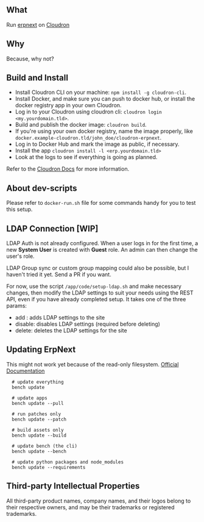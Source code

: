 ## What

Run [erpnext](https://www.erpnext.com/) on [Cloudron](https://cloudron.io)

## Why

Because, why not?

## Build and Install

- Install Cloudron CLI on your machine: `npm install -g cloudron-cli`.
- Install Docker, and make sure you can push to docker hub, or install the docker registry app in your own Cloudron.
- Log in to your Cloudron using cloudron cli: `cloudron login <my.yourdomain.tld>`.
- Build and publish the docker image: `cloudron build`.
- If you're using your own docker registry, name the image properly,
  like `docker.example-cloudron.tld/john_doe/cloudron-erpnext`.
- Log in to Docker Hub and mark the image as public, if necessary.
- Install the app `cloudron install -l <erp.yourdomain.tld>`
- Look at the logs to see if everything is going as planned.

Refer to the [Cloudron Docs](https://docs.cloudron.io/packaging/cli) for more information.

## About dev-scripts

Please refer to `docker-run.sh` file for some commands handy for you to test this setup.

## LDAP Connection [WIP]

LDAP Auth is not already configured. When a user logs in for the first time, a new **System User** is created with **Guest**
role. An admin can then change the user's role.

LDAP Group sync or custom group mapping could also be possible, but I haven't tried it yet. Send a PR if you want.

For now, use the script `/app/code/setup-ldap.sh` and make necessary changes, then modify the LDAP settings to
suit your needs using the REST API, even if you have already completed setup. It takes one of the three params:
- add : adds LDAP settings to the site
- disable: disables LDAP settings (required before deleting)
- delete: deletes the LDAP settings for the site

## Updating ErpNext

This might not work yet because of the read-only
filesystem. [Official Documentation](https://frappeframework.com/docs/v14/user/en/production-setup#updating)

```shell
  # update everything
  bench update
  
  # update apps
  bench update --pull
  
  # run patches only
  bench update --patch
  
  # build assets only
  bench update --build
  
  # update bench (the cli)
  bench update --bench
  
  # update python packages and node_modules
  bench update --requirements
```

## Third-party Intellectual Properties

All third-party product names, company names, and their logos belong to their respective owners, and may be their
trademarks or registered trademarks.